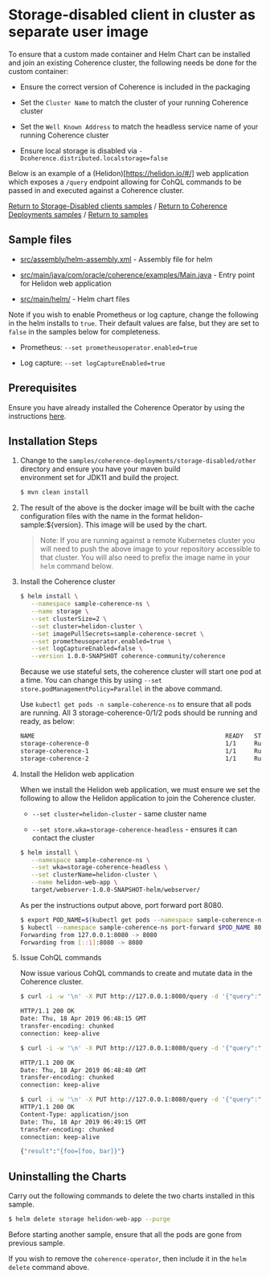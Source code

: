 # Storage-disabled client in cluster as separate user image

To ensure that a custom made container and Helm Chart can be installed and join an existing Coherence
cluster, the following needs be done for the custom container:

* Ensure the correct version of Coherence is included in the packaging

* Set the `Cluster Name` to match the cluster of your running Coherence cluster

* Set the `Well Known Address` to match the headless service name of your running Coherence cluster

* Ensure local storage is disabled via `-Dcoherence.distributed.localstorage=false`

Below is an example of a (Helidon)[https://helidon.io/#/] web application which exposes a `/query` endpoint
allowing for CohQL commands to be passed in and executed against a Coherence cluster.


[Return to Storage-Disabled clients samples](../) / [Return to Coherence Deployments samples](../../) / [Return to samples](../../../README.md#list-of-samples)

## Sample files

* [src/assembly/helm-assembly.xml](src/assembly/helm-assembly.xml) - Assembly file for helm

* [src/main/java/com/oracle/coherence/examples/Main.java](src/main/java/com/oracle/coherence/examples/Main.java) - Entry point for Helidon web application

* [src/main/helm/](src/main/helm) - Helm chart files

Note if you wish to enable Prometheus or log capture, change the following in the helm installs to `true`. Their default values are false, but they are set to `false` in the samples below for completeness.

* Prometheus: `--set prometheusoperator.enabled=true`

* Log capture: `--set logCaptureEnabled=true`

## Prerequisites

Ensure you have already installed the Coherence Operator by using the instructions [here](../../../README.md#install-the-coherence-operator).

## Installation Steps

1. Change to the `samples/coherence-deployments/storage-disabled/other` directory and ensure you have your maven build     
   environment set for JDK11 and build the project.

   ```bash
   $ mvn clean install
   ```
   
1. The result of the above is the docker image will be built with the cache configuration files
   with the name in the format helidon-sample:${version}. This image
   will be used by the chart.

   > Note: If you are running against a remote Kubernetes cluster you will need to
   > push the above image to your repository accessible to that cluster. You will also need to 
   > prefix the image name in your `helm` command below.
   
1. Install the Coherence cluster

   ```bash
   $ helm install \
      --namespace sample-coherence-ns \
      --name storage \
      --set clusterSize=2 \
      --set cluster=helidon-cluster \
      --set imagePullSecrets=sample-coherence-secret \
      --set prometheusoperator.enabled=true \
      --set logCaptureEnabled=false \
      --version 1.0.0-SNAPSHOT coherence-community/coherence
   ```

   Because we use stateful sets, the coherence cluster will start one pod at a time.
   You can change this by using `--set store.podManagementPolicy=Parallel` in the above command.
   
   Use `kubectl get pods -n sample-coherence-ns` to ensure that all pods are running.
   All 3 storage-coherence-0/1/2 pods should be running and ready, as below:

   ```bash
   NAME                                                     READY   STATUS    RESTARTS   AGE
   storage-coherence-0                                      1/1     Running   0          4m
   storage-coherence-1                                      1/1     Running   0          2m   
   storage-coherence-2                                      1/1     Running   0          2m
   ```
   
1. Install the Helidon web application

   When we install the Helidon web application, we must ensure we set the following to allow
   the Helidon application to join the Coherence cluster.

   * `--set cluster=helidon-cluster` - same cluster name

   * `--set store.wka=storage-coherence-headless` - ensures it can contact the cluster
  
   ```bash
   $ helm install \
      --namespace sample-coherence-ns \
      --set wka=storage-coherence-headless \
      --set clusterName=helidon-cluster \
      --name helidon-web-app \
      target/webserver-1.0.0-SNAPSHOT-helm/webserver/
   ```
   
   As per the instructions output above, port forward port 8080.
   
   ```bash
   $ export POD_NAME=$(kubectl get pods --namespace sample-coherence-ns -l "app=webserver,release=helidon-web-app" -o jsonpath="{.items[0].metadata.name}")
   $ kubectl --namespace sample-coherence-ns port-forward $POD_NAME 8080:8080
   Forwarding from 127.0.0.1:8080 -> 8080
   Forwarding from [::1]:8080 -> 8080
   ```
   
1. Issue CohQL commands

   Now issue various CohQL commands to create and mutate data in the Coherence cluster.
   
   ```bash
   $ curl -i -w '\n' -X PUT http://127.0.0.1:8080/query -d '{"query":"create cache foo"}'

   HTTP/1.1 200 OK
   Date: Thu, 18 Apr 2019 06:48:15 GMT
   transfer-encoding: chunked
   connection: keep-alive

   $ curl -i -w '\n' -X PUT http://127.0.0.1:8080/query -d '{"query":"insert into foo key(\"foo\") value(\"bar\")"}'

   HTTP/1.1 200 OK
   Date: Thu, 18 Apr 2019 06:48:40 GMT
   transfer-encoding: chunked
   connection: keep-alive

   $ curl -i -w '\n' -X PUT http://127.0.0.1:8080/query -d '{"query":"select key(),value() from foo"}'
   HTTP/1.1 200 OK
   Content-Type: application/json
   Date: Thu, 18 Apr 2019 06:49:15 GMT
   transfer-encoding: chunked
   connection: keep-alive

   {"result":"{foo=[foo, bar]}"}
   ```

## Uninstalling the Charts

Carry out the following commands to delete the two charts installed in this sample.

```bash
$ helm delete storage helidon-web-app --purge
```

Before starting another sample, ensure that all the pods are gone from previous sample.

If you wish to remove the `coherence-operator`, then include it in the `helm delete` command above.

